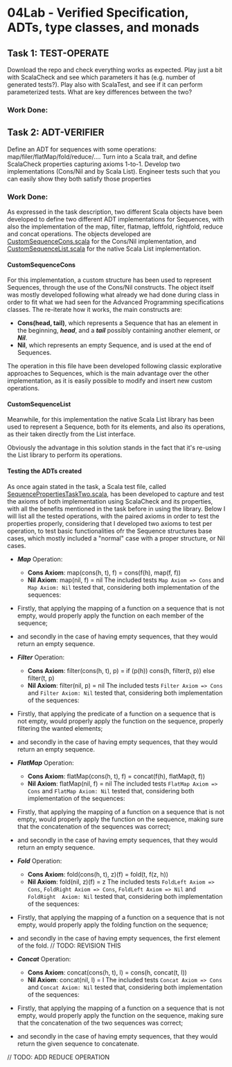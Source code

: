 # 04Lab - Verified Specification, ADTs, type classes, and monads

## Task 1: TEST-OPERATE

Download the repo and check everything works as expected. Play just a bit with ScalaCheck and see which parameters it 
has (e.g. number of generated tests?). Play also with ScalaTest, and see if it can perform parameterized tests. What 
are key differences between the two?

### Work Done:



## Task 2: ADT-VERIFIER

Define an ADT for sequences with some operations: map/filer/flatMap/fold/reduce/.... Turn into a Scala trait, and 
define ScalaCheck properties capturing axioms 1-to-1. Develop two implementations (Cons/Nil and by Scala List). Engineer 
tests such that you can easily show they both satisfy those properties

### Work Done:

As expressed in the task description, two different Scala objects have been developed to define two different 
ADT implementations for Sequences, with also the implementation of the map, filter, flatmap, leftfold, rightfold, reduce
and concat operations. The objects developed are 
[CustomSequenceCons.scala](src/main/scala/u04/adts/task2/CustomSequenceCons.scala) for the Cons/Nil implementation, and
[CustomSequenceList.scala](src/main/scala/u04/adts/task2/CustomSequenceList.scala) for the native Scala List implementation.

#### CustomSequenceCons

For this implementation, a custom structure has been used to represent Sequences, through the use of the Cons/Nil
constructs. The object itself was mostly developed following what already we had done during class in order to fit what
we had seen for the Advanced Programming specifications classes.
The re-iterate how it works, the main constructs are:
* **Cons(head, tail)**, which represents a Sequence that has an element in the beginning, ***head***, and a ***tail*** possibly
containing another element, or ***Nil***.
* **Nil**, which represents an empty Sequence, and is used at the end of Sequences.

The operation in this file have been developed following classic explorative approaches to Sequences, which is the main
advantage over the other implementation, as it is easily possible to modify and insert new custom operations.

#### CustomSequenceList

Meanwhile, for this implementation the native Scala List library has been used to represent a Sequence, both for its
elements, and also its operations, as their taken directly from the List interface.

Obviously the advantage in this solution stands in the fact that it's re-using the List library to perform its operations.

#### Testing the ADTs created
As once again stated in the task, a Scala test file, called 
[SequencePropertiesTaskTwo.scala](src/test/scala/u04/task2/SequencePropertiesTaskTwo.scala), has been developed to 
capture and test the axioms of both implementation using ScalaCheck and its properties, with all the benefits mentioned 
in the task before in using the library. Below I will list all the tested operations, with the paired axioms in order to
test the properties properly, considering that I developed two axioms to test per operation, to test basic functionalities
ofr the Sequence structures base cases, which mostly included a "normal" case with a proper structure, or Nil cases.

* ***Map*** Operation:
  * **Cons Axiom**: map(cons(h, t), f) = cons(f(h), map(f, f))
  * **Nil Axiom**: map(nil, f) = nil
The included tests `Map Axiom => Cons` and `Map Axiom: Nil` tested that, considering both implementation of the sequences:
* Firstly, that applying the mapping of a function on a sequence that is not empty, would properly apply the function 
on each member of the sequence;
* and secondly in the case of having empty sequences, that they would return an empty sequence.


* ***Filter*** Operation:
  * **Cons Axiom**: filter(cons(h, t), p) = if (p(h)) cons(h, filter(t, p)) else filter(t, p)
  * **Nil Axiom**: filter(nil, p) = nil
The included tests `Filter Axiom => Cons` and `Filter Axiom: Nil` tested that, considering both implementation of the sequences:
* Firstly, that applying the predicate of a function on a sequence that is not empty, would properly apply the function
on the sequence, properly filtering the wanted elements;
* and secondly in the case of having empty sequences, that they would return an empty sequence.


* ***FlatMap*** Operation:
  * **Cons Axiom**: flatMap(cons(h, t), f) = concat(f(h), flatMap(t, f))
  * **Nil Axiom**: flatMap(nil, f) = nil
The included tests `FlatMap Axiom => Cons` and `FlatMap Axiom: Nil` tested that, considering both implementation of the sequences:
* Firstly, that applying the mapping of a function on a sequence that is not empty, would properly apply the function
  on the sequence, making sure that the concatenation of the sequences was correct;
* and secondly in the case of having empty sequences, that they would return an empty sequence.


* ***Fold*** Operation:
  * **Cons Axiom**: fold(cons(h, t), z)(f) = fold(t, f(z, h))
  * **Nil Axiom**: fold(nil, z)(f) = z 
The included tests `FoldLeft Axiom => Cons`, `FoldRight Axiom => Cons`, `FoldLeft Axiom => Nil` and `FoldRight 
Axiom: Nil` tested that, considering both implementation of the sequences:
* Firstly, that applying the mapping of a function on a sequence that is not empty, would properly apply the folding 
function on the sequence;
* and secondly in the case of having empty sequences, the first element of the fold. // TODO: REVISION THIS


* ***Concat*** Operation:
    * **Cons Axiom**: concat(cons(h, t), l) = cons(h, concat(t, l))
    * **Nil Axiom**: concat(nil, l) = l 
The included tests `Concat Axiom => Cons` and `Concat Axiom: Nil` tested that, considering both implementation of the sequences:
* Firstly, that applying the mapping of a function on a sequence that is not empty, would properly apply the function
  on the sequence, making sure that the concatenation of the two sequences was correct;
* and secondly in the case of having empty sequences, that they would return the given sequence to concatenate.

// TODO: ADD REDUCE OPERATION